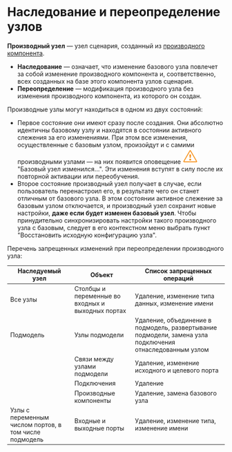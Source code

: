 # Наследование и переопределение узлов

**Производный узел** — узел сценария, созданный из [производного компонента](./derived-component.md).

* **Наследование** — означает, что изменение базового узла повлечет за собой изменение производного компонента и, соответственно, всех созданных на базе этого компонента узлов сценария.
* **Переопределение** — модификация производного узла без изменения производного компонента, из которого он создан.

Производные узлы могут находиться в одном из двух состояний:

* Первое состояние они имеют сразу после создания. Они абсолютно идентичны базовому узлу и находятся в состоянии активного слежения за его изменениями. При этом все изменения, осуществленные с базовым узлом, произойдут и с самими производными узлами — на них появится оповещение ![Базовый узел изменился...](../media/app/icons/toolbar-18/error-warning.svg) "Базовый узел изменился...". Эти изменения вступят в силу после их повторной активации или переобучения.
* Второе состояние производный узел получает в случае, если пользователь перенастроил его, в результате чего он станет отличным от базового узла. В этом состоянии активное слежение за базовым узлом отключается, и производный узел сохранит новые настройки, **даже если будет изменен базовый узел**. Чтобы принудительно синхронизировать настройки такого производного узла с базовым, следует в его контекстном меню выбрать пункт "Восстановить исходную конфигурацию узла".

Перечень запрещенных изменений при переопределении производного узла:

 | Наследуемый узел | Объект | Список запрещенных операций |
 | -------- | -------- | -------- |
 | Все узлы | Столбцы и переменные во входных и выходных портах | Удаление, изменение типа данных, изменение имени |
 | Подмодель | Узлы подмодели | Удаление, объединение в подмодель, развертывание подмодели, замена узла подключения отнаследованным узлом |
 | | Связи между узлами подмодели | Удаление, изменение исходного и целевого порта |
 | | Подключения | Удаление |
 | | Производные компоненты | Удаление, замена базового узла |
 | Узлы с переменным числом портов, в том числе подмодель | Входные и выходные порты | Удаление, изменение типа, изменение имени |
